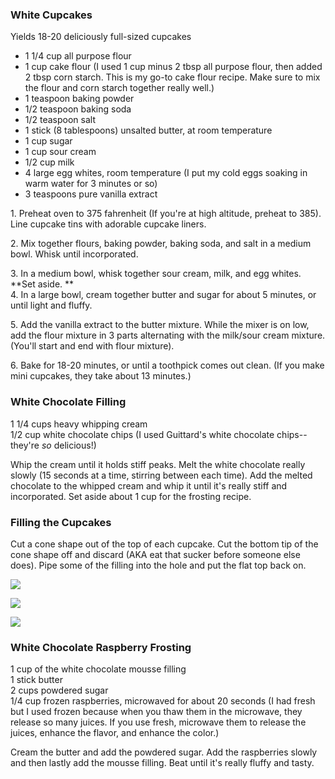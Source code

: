 
### White Cupcakes  
Yields 18-20 deliciously full-sized cupcakes    
*   1 1/4 cup all purpose flour
*   1 cup cake flour (I used 1 cup minus 2 tbsp all purpose flour, then added 2 tbsp corn starch. This is my go-to cake flour recipe. Make sure to mix the flour and corn starch together really well.)
*   1 teaspoon baking powder
*   1/2 teaspoon baking soda
*   1/2 teaspoon salt
*   1 stick (8 tablespoons) unsalted butter, at room temperature
*   1 cup sugar
*   1 cup sour cream
*   1/2 cup milk
*   4 large egg whites, room temperature (I put my cold eggs soaking in warm water for 3 minutes or so)
*   3 teaspoons pure vanilla extract  
  
1\. Preheat oven to 375 fahrenheit (If you're at high altitude, preheat to 385). Line cupcake tins with adorable cupcake liners.  
  
2\. Mix together flours, baking powder, baking soda, and salt in a medium bowl. Whisk until incorporated.  
  
3\. In a medium bowl, whisk together sour cream, milk, and egg whites. **Set aside. **  
4\. In a large bowl, cream together butter and sugar for about 5 minutes, or until light and fluffy.  
  
5\. Add the vanilla extract to the butter mixture. While the mixer is on low, add the flour mixture in 3 parts alternating with the milk/sour cream mixture. (You'll start and end with flour mixture).  
  
6\. Bake for 18-20 minutes, or until a toothpick comes out clean. (If you make mini cupcakes, they take about 13 minutes.)  
  
    
### White Chocolate Filling  
1 1/4 cups heavy whipping cream  
1/2 cup white chocolate chips (I used Guittard's white chocolate chips-- they're _so_ delicious!)  
    
Whip the cream until it holds stiff peaks. Melt the white chocolate really slowly (15 seconds at a time, stirring between each time). Add the melted chocolate to the whipped cream and whip it until it's really stiff and incorporated. Set aside about 1 cup for the frosting recipe.   
    
### Filling the Cupcakes  
    
    
Cut a cone shape out of the top of each cupcake. Cut the bottom tip of the cone shape off and discard (AKA eat that sucker before someone else does). Pipe some of the filling into the hole and put the flat top back on.   
    
[![](http://4.bp.blogspot.com/-_1_v70Vf57A/UTuvAi4UlTI/AAAAAAAABYI/M7uxwhFOLYQ/s640/CUpcake.jpg)](http://4.bp.blogspot.com/-_1_v70Vf57A/UTuvAi4UlTI/AAAAAAAABYI/M7uxwhFOLYQ/s1600/CUpcake.jpg)  
    
[![](http://2.bp.blogspot.com/-Ab_xUwn-t9E/UTu0veaBGTI/AAAAAAAABYQ/kuxx6WAI8XE/s640/P1019039.JPG)](http://2.bp.blogspot.com/-Ab_xUwn-t9E/UTu0veaBGTI/AAAAAAAABYQ/kuxx6WAI8XE/s1600/P1019039.JPG)  
    
[![](http://2.bp.blogspot.com/-cWI4vX8-uEo/UTu0zMpRzpI/AAAAAAAABYY/QVrtM-f4EG8/s640/P1019040.JPG)](http://2.bp.blogspot.com/-cWI4vX8-uEo/UTu0zMpRzpI/AAAAAAAABYY/QVrtM-f4EG8/s1600/P1019040.JPG)  
    
### White Chocolate Raspberry Frosting  
1 cup of the white chocolate mousse filling  
1 stick butter   
2 cups powdered sugar  
1/4 cup frozen raspberries, microwaved for about 20 seconds (I had fresh but I used frozen because when you thaw them in the microwave, they release so many juices. If you use fresh, microwave them to release the juices, enhance the flavor, and enhance the color.)  
    
Cream the butter and add the powdered sugar. Add the raspberries slowly and then lastly add the mousse filling. Beat until it's really fluffy and tasty.   
    